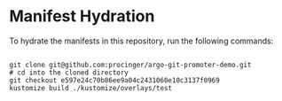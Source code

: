 
# Manifest Hydration

To hydrate the manifests in this repository, run the following commands:

```shell

git clone git@github.com:procinger/argo-git-promoter-demo.git
# cd into the cloned directory
git checkout e597e24c70b86ee9a04c2431060e10c3137f0969
kustomize build ./kustomize/overlays/test
```